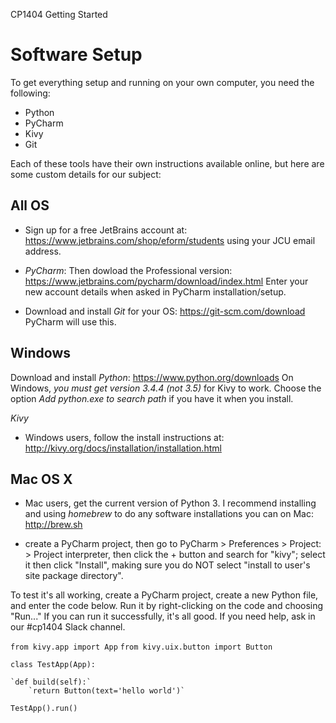 CP1404 Getting Started

Software Setup
==============

To get everything setup and running on your own computer, you need the following:
* Python
* PyCharm
* Kivy
* Git

Each of these tools have their own instructions available online, but here are some custom details for our subject:

All OS
------
* Sign up for a free JetBrains account at: https://www.jetbrains.com/shop/eform/students using your JCU email address.
* *PyCharm*: Then dowload the Professional version: https://www.jetbrains.com/pycharm/download/index.html
Enter your new account details when asked in PyCharm installation/setup.

* Download and install *Git* for your OS: https://git-scm.com/download
PyCharm will use this.

Windows
-------
Download and install ​*Python*​: https://www.python.org/downloads 
On Windows, *you must get version 3.4.4 (not 3.5)*​ for Kivy to work. Choose the option ​*Add python.exe to search path*​ if you have it when you install.

*Kivy*​
- Windows users, follow the install instructions at: http://kivy.org/docs/installation/installation.html


Mac OS X
--------
- Mac users, get the current version of Python 3. 
I recommend installing and using *homebrew* to do any software installations you can on Mac: http://brew.sh

- create a PyCharm project, then go to PyCharm > Preferences > Project: <whatever> > Project interpreter, then click the + button and search for "kivy"; select it then click "Install", making sure you do NOT select "install to user's site package directory".


To test it's all working, create a PyCharm project, create a new Python file, and enter the code below. Run it by right-clicking on the code and choosing "Run..."
If you can run it successfully, it's all good.
If you need help, ask in our #cp1404 Slack channel.

`from kivy.app import App`
`from kivy.uix.button import Button`


`class TestApp(App):`

    `def build(self):`
        `return Button(text='hello world')`

`TestApp().run()`